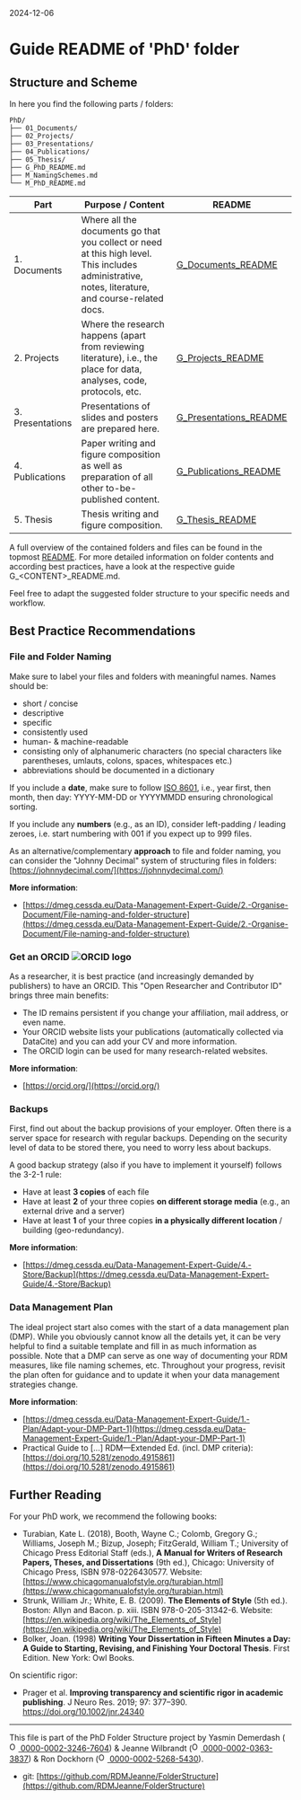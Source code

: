 2024-12-06

# Guide README of 'PhD' folder

## Structure and Scheme

In here you find the following parts / folders:

```
PhD/
├── 01_Documents/
├── 02_Projects/
├── 03_Presentations/
├── 04_Publications/
├── 05_Thesis/
├── G_PhD_README.md
├── M_NamingSchemes.md
└── M_PhD_README.md
```


| Part             | Purpose / Content                                                                                                                                 | README                                                                   |
| ---------------- | ------------------------------------------------------------------------------------------------------------------------------------------------- | ------------------------------------------------------------------------ |
| 1. Documents     | Where all the documents go that you collect or need at this high level. This includes administrative, notes, literature, and course-related docs. | [G_Documents_README](/PhD/01_Documents/G_Documents_README.md)            |
| 2. Projects      | Where the research happens (apart from reviewing literature), i.e., the place for data, analyses, code, protocols, etc.                           | [G_Projects_README](PhD/02_Projects/G_Projects_README.md)                |
| 3. Presentations | Presentations of slides and posters are prepared here.                                                                                            | [G_Presentations_README](PhD/03_Presentations/G_Presentations_README.md) |
| 4. Publications  | Paper writing and figure composition as well as preparation of all other to-be-published content.                                                 | [G_Publications_README](PhD/04_Publications/G_Publications_README.md)    |
| 5. Thesis        | Thesis writing and figure composition.                                                                                                            | [G_Thesis_README](PhD/05_Thesis/G_Thesis_README.md)                      |

A full overview of the contained folders and files can be found in the topmost [README](README.md). 
For more detailed information on folder contents and according best practices, have a look at the respective guide G\_\<CONTENT\>\_README.md.  

Feel free to adapt the suggested folder structure to your specific needs and workflow.


## Best Practice Recommendations

### File and Folder Naming

Make sure to label your files and folders with meaningful names. Names should be:
* short / concise
* descriptive
* specific
* consistently used
* human- & machine-readable
* consisting only of alphanumeric characters (no special characters like parentheses, umlauts, colons, spaces, whitespaces etc.)
* abbreviations should be documented in a dictionary

If you include a **date**, make sure to follow [ISO 8601](https://www.iso.org/obp/ui/en/#iso:std:iso:8601:-1:ed-1:v1:en:term:3.1.3.1), i.e., year first, then month, then day: YYYY-MM-DD or YYYYMMDD ensuring chronological sorting.

If you include any **numbers** (e.g., as an ID), consider left-padding / leading zeroes, i.e. start numbering with 001 if you expect up to 999 files.

As an alternative/complementary **approach** to file and folder naming, you can consider the "Johnny Decimal" system of structuring files in folders: [https://johnnydecimal.com/](https://johnnydecimal.com/)

**More information**:
* [https://dmeg.cessda.eu/Data-Management-Expert-Guide/2.-Organise-Document/File-naming-and-folder-structure](https://dmeg.cessda.eu/Data-Management-Expert-Guide/2.-Organise-Document/File-naming-and-folder-structure)


### Get an ORCID <img alt="ORCID logo" src="https://info.orcid.org/wp-content/uploads/2019/11/orcid_16x16.png"/>

As a researcher, it is best practice (and increasingly demanded by publishers) to have an ORCID. This "Open Researcher and Contributor ID"  brings three main benefits: 
* The ID remains persistent if you change your affiliation, mail address, or even name.
* Your ORCID website lists your publications (automatically collected via DataCite) and you can add your CV and more information. 
* The ORCID login can be used for many research-related websites.

**More information**:
* [https://orcid.org/](https://orcid.org/)


### Backups

First, find out about the backup provisions of your employer. Often there is a server space for research with regular backups. Depending on the security level of data to be stored there, you need to worry less about backups.

A good backup strategy (also if you have to implement it yourself) follows the 3-2-1 rule:
* Have at least **3 copies** of each file
* Have at least **2** of your three copies **on different storage media** (e.g., an external drive and a server)
* Have at least **1** of your three copies **in a physically different location** / building (geo-redundancy).

**More information**:
* [https://dmeg.cessda.eu/Data-Management-Expert-Guide/4.-Store/Backup](https://dmeg.cessda.eu/Data-Management-Expert-Guide/4.-Store/Backup)

### Data Management Plan

The ideal project start also comes with the start of a data management plan (DMP). While you obviously cannot know all the details yet, it can be very helpful to find a suitable template and fill in as much information as possible. 
Note that a DMP can serve as one way of documenting your RDM measures, like file naming schemes, etc.
Throughout your progress, revisit the plan often for guidance and to update it when your data management strategies change.

**More information**:
* [https://dmeg.cessda.eu/Data-Management-Expert-Guide/1.-Plan/Adapt-your-DMP-Part-1](https://dmeg.cessda.eu/Data-Management-Expert-Guide/1.-Plan/Adapt-your-DMP-Part-1)
* Practical Guide to [...] RDM—Extended Ed. (incl. DMP criteria): [https://doi.org/10.5281/zenodo.4915861](https://doi.org/10.5281/zenodo.4915861) 



## Further Reading

For your PhD work, we recommend the following books:
* Turabian, Kate L. (2018), Booth, Wayne C.; Colomb, Gregory G.; Williams, Joseph M.; Bizup, Joseph; FitzGerald, William T.; University of Chicago Press Editorial Staff (eds.), **A Manual for Writers of Research Papers, Theses, and Dissertations** (9th ed.), Chicago: University of Chicago Press, ISBN 978-0226430577. Website: [https://www.chicagomanualofstyle.org/turabian.html](https://www.chicagomanualofstyle.org/turabian.html)
* Strunk, William Jr.; White, E. B. (2009). **The Elements of Style** (5th ed.). Boston: Allyn and Bacon. p. xiii. ISBN 978-0-205-31342-6. Website: [https://en.wikipedia.org/wiki/The_Elements_of_Style](https://en.wikipedia.org/wiki/The_Elements_of_Style)
* Bolker, Joan. (1998) **Writing Your Dissertation in Fifteen Minutes a Day: A Guide to Starting, Revising, and Finishing Your Doctoral Thesis**. First Edition. New York: Owl Books.

On scientific rigor:
*  Prager et al. **Improving transparency and scientific rigor in academic publishing**. J Neuro Res. 2019; 97: 377–390. [https://doi.org/10.1002/jnr.24340 ](https://doi.org/10.1002/jnr.24340 )


_____

This file is part of the PhD Folder Structure project by Yasmin Demerdash (<a href="https://orcid.org/0000-0002-3246-7604"><img alt="ORCID logo" src="https://info.orcid.org/wp-content/uploads/2019/11/orcid_16x16.png" width="16" height="16" /> 0000-0002-3246-7604</a>) & Jeanne  Wilbrandt (<a href="https://orcid.org/0000-0002-0363-3837"><img alt="ORCID logo" src="https://info.orcid.org/wp-content/uploads/2019/11/orcid_16x16.png" width="16" height="16" /> 0000-0002-0363-3837</a>) & Ron Dockhorn (<a href="https://orcid.org/0000-0002-5268-5430"><img alt="ORCID logo" src="https://info.orcid.org/wp-content/uploads/2019/11/orcid_16x16.png" width="16" height="16" /> 0000-0002-5268-5430</a>).

* git: [https://github.com/RDMJeanne/FolderStructure](https://github.com/RDMJeanne/FolderStructure)

